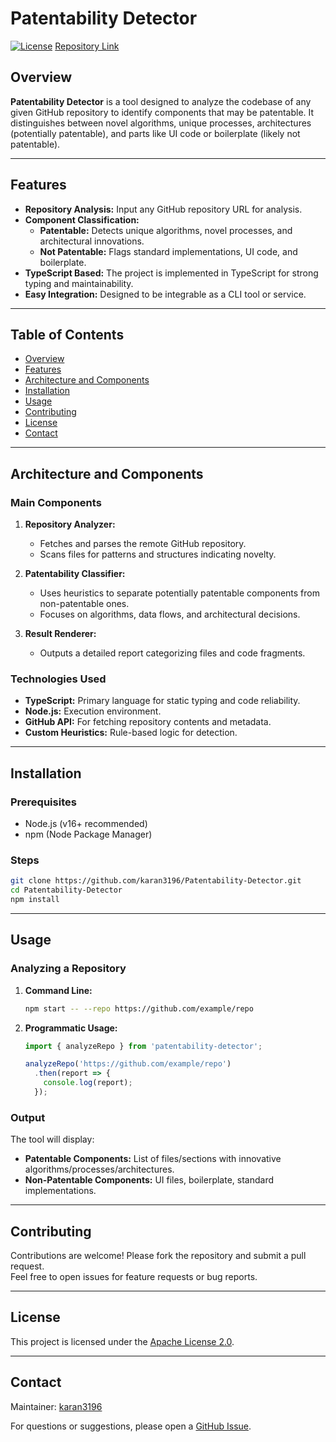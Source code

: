 # Patentability Detector

[![License](https://img.shields.io/badge/License-Apache%202.0-blue.svg)](LICENSE)
[Repository Link](https://github.com/karan3196/Patentability-Detector)

## Overview

**Patentability Detector** is a tool designed to analyze the codebase of any given GitHub repository to identify components that may be patentable. It distinguishes between novel algorithms, unique processes, architectures (potentially patentable), and parts like UI code or boilerplate (likely not patentable).

---

## Features

- **Repository Analysis:** Input any GitHub repository URL for analysis.
- **Component Classification:**
  - **Patentable:** Detects unique algorithms, novel processes, and architectural innovations.
  - **Not Patentable:** Flags standard implementations, UI code, and boilerplate.
- **TypeScript Based:** The project is implemented in TypeScript for strong typing and maintainability.
- **Easy Integration:** Designed to be integrable as a CLI tool or service.

---

## Table of Contents

- [Overview](#overview)
- [Features](#features)
- [Architecture and Components](#architecture-and-components)
- [Installation](#installation)
- [Usage](#usage)
- [Contributing](#contributing)
- [License](#license)
- [Contact](#contact)

---

## Architecture and Components

### Main Components

1. **Repository Analyzer:**  
   - Fetches and parses the remote GitHub repository.
   - Scans files for patterns and structures indicating novelty.

2. **Patentability Classifier:**  
   - Uses heuristics to separate potentially patentable components from non-patentable ones.
   - Focuses on algorithms, data flows, and architectural decisions.

3. **Result Renderer:**  
   - Outputs a detailed report categorizing files and code fragments.

### Technologies Used

- **TypeScript:** Primary language for static typing and code reliability.
- **Node.js:** Execution environment.
- **GitHub API:** For fetching repository contents and metadata.
- **Custom Heuristics:** Rule-based logic for detection.

---

## Installation

### Prerequisites

- Node.js (v16+ recommended)
- npm (Node Package Manager)

### Steps

```bash
git clone https://github.com/karan3196/Patentability-Detector.git
cd Patentability-Detector
npm install
```

---

## Usage

### Analyzing a Repository

1. **Command Line:**

   ```bash
   npm start -- --repo https://github.com/example/repo
   ```

2. **Programmatic Usage:**

   ```typescript
   import { analyzeRepo } from 'patentability-detector';

   analyzeRepo('https://github.com/example/repo')
     .then(report => {
       console.log(report);
     });
   ```

### Output

The tool will display:
- **Patentable Components:** List of files/sections with innovative algorithms/processes/architectures.
- **Non-Patentable Components:** UI files, boilerplate, standard implementations.

---

## Contributing

Contributions are welcome! Please fork the repository and submit a pull request.  
Feel free to open issues for feature requests or bug reports.

---

## License

This project is licensed under the [Apache License 2.0](LICENSE).

---

## Contact

Maintainer: [karan3196](https://github.com/karan3196)

For questions or suggestions, please open a [GitHub Issue](https://github.com/karan3196/Patentability-Detector/issues).